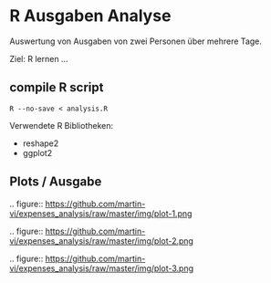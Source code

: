 # R Ausgaben Analyse 

Auswertung von Ausgaben von zwei Personen über mehrere Tage.

Ziel: R lernen …

## compile R script

```
R --no-save < analysis.R
```

Verwendete R Bibliotheken:

* reshape2
* ggplot2

## Plots / Ausgabe

.. figure:: https://github.com/martin-vi/expenses_analysis/raw/master/img/plot-1.png

.. figure:: https://github.com/martin-vi/expenses_analysis/raw/master/img/plot-2.png

.. figure:: https://github.com/martin-vi/expenses_analysis/raw/master/img/plot-3.png
